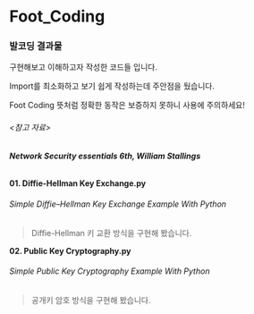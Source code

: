 # Foot_Coding
### 발코딩 결과물

구현해보고 이해하고자 작성한 코드들 입니다.

Import를 최소화하고 보기 쉽게 작성하는데 주안점을 뒀습니다.

Foot Coding 뜻처럼 정확한 동작은 보증하지 못하니 사용에 주의하세요!



###### <참고 자료>

###### ***Network Security essentials 6th, William Stallings***



**01. Diffie-Hellman Key Exchange.py**

###### Simple Diffie–Hellman Key Exchange Example With Python

> Diffie-Hellman 키 교환 방식을 구현해 봤습니다.

**02. Public Key Cryptography.py**

###### Simple Public Key Cryptography Example With Python

> 공개키 암호 방식을 구현해 봤습니다.
